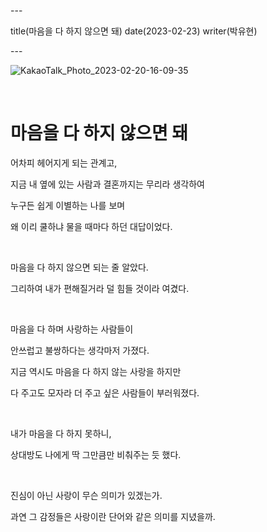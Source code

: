 \---

title(마음을 다 하지 않으면 돼) date(2023-02-23) writer(박유현)

\---

![KakaoTalk_Photo_2023-02-20-16-09-35](https://seongho-son.github.io/blog/images/KakaoTalk_Photo_2023-02-20-16-09-35.jpeg)

<br/>

# 마음을 다 하지 않으면 돼

어차피 헤어지게 되는 관계고,

지금 내 옆에 있는 사람과 결혼까지는 무리라 생각하여

누구든 쉽게 이별하는 나를 보며

왜 이리 쿨하냐 물을 때마다 하던 대답이었다.

<br/>

마음을 다 하지 않으면 되는 줄 알았다.

그리하여 내가 편해질거라 덜 힘들 것이라 여겼다.

<br/>

마음을 다 하며 사랑하는 사람들이

안쓰럽고 불쌍하다는 생각마저 가졌다.

지금 역시도 마음을 다 하지 않는 사랑을 하지만

다 주고도 모자라 더 주고 싶은 사람들이 부러워졌다.

<br/>

내가 마음을 다 하지 못하니,

상대방도 나에게 딱 그만큼만 비춰주는 듯 했다.

<br/>

진심이 아닌 사랑이 무슨 의미가 있겠는가.

과연 그 감정들은 사랑이란 단어와 같은 의미를 지녔을까.
